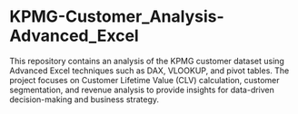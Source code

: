 # KPMG-Customer_Analysis-Advanced_Excel
This repository contains an analysis of the KPMG customer dataset using Advanced Excel techniques such as DAX, VLOOKUP, and pivot tables. The project focuses on Customer Lifetime Value (CLV) calculation, customer segmentation, and revenue analysis to provide insights for data-driven decision-making and business strategy.

